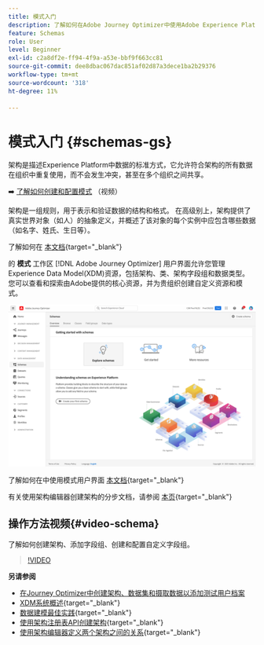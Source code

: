 ```yaml
---
title: 模式入门
description: 了解如何在Adobe Journey Optimizer中使用Adobe Experience Platform模式
feature: Schemas
role: User
level: Beginner
exl-id: c2a8df2e-ff94-4f9a-a53e-bbf9f663cc81
source-git-commit: dee8dbac067dac851af02d87a3dece1ba2b29376
workflow-type: tm+mt
source-wordcount: '318'
ht-degree: 11%

---
```


# 模式入门 {#schemas-gs}

架构是描述Experience Platform中数据的标准方式，它允许符合架构的所有数据在组织中重复使用，而不会发生冲突，甚至在多个组织之间共享。

➡️ [了解如何创建和配置模式](#video-schema) （视频）

架构是一组规则，用于表示和验证数据的结构和格式。 在高级别上，架构提供了真实世界对象（如人）的抽象定义，并概述了该对象的每个实例中应包含哪些数据（如名字、姓氏、生日等）。

了解如何在 [本文档](https://experienceleague.adobe.com/docs/experience-platform/xdm/schema/composition.html?lang=zh-Hans){target=&quot;_blank&quot;}

的 **模式** 工作区 [!DNL Adobe Journey Optimizer] 用户界面允许您管理Experience Data Model(XDM)资源，包括架构、类、架构字段组和数据类型。 您可以查看和探索由Adobe提供的核心资源，并为贵组织创建自定义资源和模式。

![](assets/schemas-home.png)

了解如何在中使用模式用户界面 [本文档](https://experienceleague.adobe.com/docs/experience-platform/xdm/ui/overview.html){target=&quot;_blank&quot;}

有关使用架构编辑器创建架构的分步文档，请参阅 [本页](https://experienceleague.adobe.com/docs/experience-platform/xdm/tutorials/create-schema-ui.html?lang=zh-Hans){target=&quot;_blank&quot;}


## 操作方法视频{#video-schema}

了解如何创建架构、添加字段组、创建和配置自定义字段组。

>[!VIDEO](https://video.tv.adobe.com/v/334461?quality=12)

**另请参阅**

* [在Journey Optimizer中创建架构、数据集和摄取数据以添加测试用户档案](../building-journeys/creating-test-profiles.md)
* [XDM系统概述](https://experienceleague.adobe.com/docs/experience-platform/xdm/home.html?lang=zh-Hans){target=&quot;_blank&quot;}
* [数据建模最佳实践](https://experienceleague.adobe.com/docs/experience-platform/xdm/schema/best-practices.html){target=&quot;_blank&quot;}
* [使用架构注册表API创建架构](https://experienceleague.adobe.com/docs/experience-platform/xdm/tutorials/create-schema-api.html){target=&quot;_blank&quot;}
* [使用架构编辑器定义两个架构之间的关系](https://experienceleague.adobe.com/docs/experience-platform/xdm/tutorials/relationship-ui.html){target=&quot;_blank&quot;}
